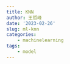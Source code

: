 ```yaml
---
title: KNN
author: 王哲峰
date: '2023-02-26'
slug: ml-knn
categories: 
    - machinelearning
tags: 
    - model
---
```

